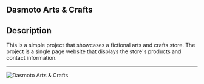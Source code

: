 ## Dasmoto Arts & Crafts

## Description

This is a simple project that showcases a fictional arts and crafts store. The project is a single page website that displays the store's products and contact information.

---

![Dasmoto Arts & Crafts]('assets/picture.png')
